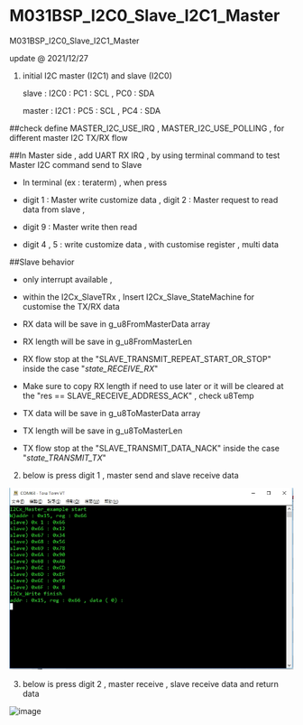 # M031BSP_I2C0_Slave_I2C1_Master
 M031BSP_I2C0_Slave_I2C1_Master

update @ 2021/12/27

1. initial I2C master (I2C1) and slave (I2C0) 

	slave : I2C0 : PC1 : SCL , PC0 : SDA
	
	master : I2C1 : PC5 : SCL , PC4 : SDA

##check define MASTER_I2C_USE_IRQ , MASTER_I2C_USE_POLLING , for different master I2C TX/RX flow

##In Master side , add UART RX IRQ , by using terminal command to test Master I2C command send to Slave

- In terminal (ex : teraterm) , when press 

- digit 1 : Master write customize data , digit 2 : Master request to read data from slave , 

- digit 9 : Master write then read

- digit 4 , 5  : write customize data , with customise register , multi data

##Slave behavior

- only interrupt available , 

- within the I2Cx_SlaveTRx , Insert I2Cx_Slave_StateMachine for customise the TX/RX data

- RX data will be save in g_u8FromMasterData array 

- RX length will be save in g_u8FromMasterLen

- RX flow stop at the "SLAVE_TRANSMIT_REPEAT_START_OR_STOP" inside the case "_state_RECEIVE_RX_" 

- Make sure to copy RX length if need to use later or it will be cleared at the "res == SLAVE_RECEIVE_ADDRESS_ACK" , check u8Temp

- TX data will be save in g_u8ToMasterData array 

- TX length will be save in g_u8ToMasterLen

- TX flow stop at the "SLAVE_TRANSMIT_DATA_NACK" inside the case "_state_TRANSMIT_TX_" 


2. below is press digit 1 , master send and slave receive data 

![image](https://github.com/released/M031BSP_I2C0_Slave_I2C1_Master/blob/main/Master_send.jpg)

3. below is press digit 2 , master receive , slave receive data and return data

![image](https://github.com/released/M031BSP_I2C0_Slave_I2C1_Master/blob/main/Master_read_Slave_receive_send.jpg.jpg)


